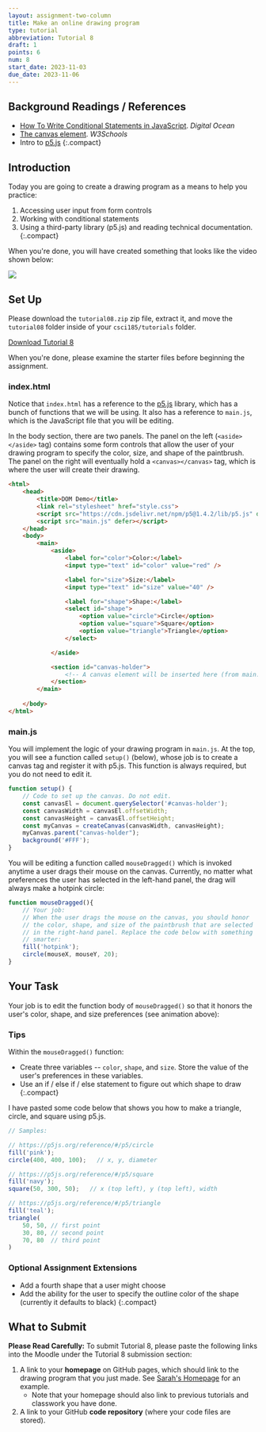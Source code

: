 ```yaml
---
layout: assignment-two-column
title: Make an online drawing program
type: tutorial
abbreviation: Tutorial 8
draft: 1
points: 6
num: 8
start_date: 2023-11-03
due_date: 2023-11-06
---
```


## Background Readings / References
* <a href="https://www.digitalocean.com/community/tutorials/how-to-write-conditional-statements-in-javascript" target="_blank">How To Write Conditional Statements in JavaScript</a>. <em>Digital Ocean</em>  
* <a href="https://www.w3schools.com/html/html5_canvas.asp" target="_blank">The canvas element</a>. <em>W3Schools</em>  
* Intro to <a href="https://p5js.org/" target="_blank">p5.js</a>
{:.compact}

## Introduction 
Today you are going to create a drawing program as a means to help you practice:
1. Accessing user input from form controls
1. Working with conditional statements
1. Using a third-party library (p5.js) and reading technical documentation.
{:.compact}

When you're done, you will have created something that looks like the video shown below:

<img class="medium frame" src="/fall2023/assets/images/tutorials/tutorial08/drawing.gif"/>


## Set Up
Please download the `tutorial08.zip` zip file, extract it, and move the `tutorial08` folder inside of your `csci185/tutorials` folder.

<a href="/fall2023/course-files/tutorials/tutorial08.zip" class="nu-button">Download Tutorial 8 <i class="fas fa-download"></i></a> 

When you're done, please examine the starter files before beginning the assignment.

### index.html
Notice that `index.html` has a reference to the <a href="https://p5js.org/reference/" target="_blank">p5.js</a> library, which has a bunch of functions that we will be using. It also has a reference to `main.js`, which is the JavaScript file that you will be editing.

In the body section, there are two panels. The panel on the left (`<aside></aside>` tag) contains some form controls that allow the user of your drawing program to specify the color, size, and shape of the paintbrush. The panel on the right will eventually hold a `<canvas></canvas>` tag, which is where the user will create their drawing.

```html
<html>
    <head>
        <title>DOM Demo</title>
        <link rel="stylesheet" href="style.css">
        <script src="https://cdn.jsdelivr.net/npm/p5@1.4.2/lib/p5.js" defer></script>
        <script src="main.js" defer></script>
    </head>
    <body>
        <main>
            <aside>
                <label for="color">Color:</label>
                <input type="text" id="color" value="red" />

                <label for="size">Size:</label>
                <input type="text" id="size" value="40" />

                <label for="shape">Shape:</label>
                <select id="shape">
                    <option value="circle">Circle</option>
                    <option value="square">Square</option>
                    <option value="triangle">Triangle</option>
                </select>

            </aside>

            <section id="canvas-holder"> 
                <!-- A canvas element will be inserted here (from main.js) -->
            </section>
        </main>
    
    </body>
</html>
```


### main.js
You will implement the logic of your drawing program in `main.js`. At the top, you will see a function called `setup()` (below), whose job is to create a canvas tag and register it with p5.js. This function is always required, but you do not need to edit it.

```js
function setup() {
    // Code to set up the canvas. Do not edit.
    const canvasEl = document.querySelector('#canvas-holder');
    const canvasWidth = canvasEl.offsetWidth;
    const canvasHeight = canvasEl.offsetHeight; 
    const myCanvas = createCanvas(canvasWidth, canvasHeight);
    myCanvas.parent("canvas-holder");
    background('#FFF');
}
```

You will be editing a function called `mouseDragged()` which is invoked anytime a user drags their mouse on the canvas. Currently, no matter what preferences the user has selected in the left-hand panel, the drag will always make a hotpink circle:

```js
function mouseDragged(){
    // Your job:
    // When the user drags the mouse on the canvas, you should honor
    // the color, shape, and size of the paintbrush that are selected
    // in the right-hand panel. Replace the code below with something
    // smarter:
    fill('hotpink');
    circle(mouseX, mouseY, 20);
}
```

## Your Task
Your job is to edit the function body of `mouseDragged()` so that it honors the user's color, shape, and size preferences (see animation above):


### Tips
Within the `mouseDragged()` function:
* Create three variables -- `color`, `shape`, and `size`. Store the value of the user's preferences in these variables.
* Use an if / else if / else statement to figure out which shape to draw
{:.compact}

I have pasted some code below that shows you how to make a triangle, circle, and square using p5.js.

```js
// Samples:

// https://p5js.org/reference/#/p5/circle
fill('pink');
circle(400, 400, 100);   // x, y, diameter

// https://p5js.org/reference/#/p5/square
fill('navy');
square(50, 300, 50);   // x (top left), y (top left), width

// https://p5js.org/reference/#/p5/triangle
fill('teal');
triangle(
    50, 50, // first point
    30, 80, // second point
    70, 80  // third point
)
```

### Optional Assignment Extensions
* Add a fourth shape that a user might choose
* Add the ability for the user to specify the outline color of the shape (currently it defaults to black)
{:.compact}

## What to Submit
**Please Read Carefully:** To submit Tutorial 8, please paste the following links into the Moodle under the Tutorial 8 submission section:

1. A link to your **homepage** on GitHub pages, which should link to the drawing program that you just made. See <a href="https://vanwars.github.io/csci185-coursework" target="_blank">Sarah's Homepage</a> for an example.
    * Note that your homepage should also link to previous tutorials and classwork you have done.
2. A link to your GitHub **code repository** (where your code files are stored).

